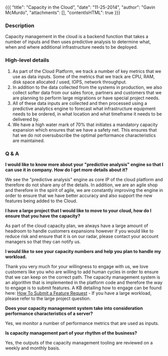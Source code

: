 {{{
  "title": "Capacity in the Cloud",
  "date": "11-25-2014",
  "author": "Gavin McMurdo",
  "attachments": [],
  "contentIsHTML": true
}}}

<h3>Description</h3>
<p>Capacity management in the cloud is a backend function that takes a number of inputs and then uses predictive analysis to determine what, when and where additional infrastructure needs to be deployed.</p>

<h3>High-level details</h3>
<ol>
  <li>As part of the Cloud Platform, we track a number of key metrics that we use as data inputs. Some of the metrics that we track are CPU, RAM, disk space allocated / used, IOPS, network throughput.</li>
  <li>In addition to the data collected from the systems in production, we also collect softer data from our sales force, partners and customers that we are planning to perform large migrations or have special project needs.</li>
  <li>All of these data inputs are collected and then processed using a predictive analytics engine to forecast what infrastructure equipment needs to be ordered, in what location and what timeframe it needs to be delivered by. </li>
  <li>We have a high water mark of 70% that initiates a mandatory capacity expansion which ensures that we have a safety net. This ensures that hat we do not oversubscribe the optimal performance characteristics are maintained.</li>
</ol>

<h3>Q &amp; A</h3>

<p><strong>I would like to know more about your "predictive analysis" engine so that I can use it in company. How do I get more details about it?</strong>
<p>We see the "predictive analysis" engine as core IP of the cloud platform and therefore do not share any of the details. In addition, we are an agile shop and therefore in the spirit of agile, we are constantly improving the engine
in order to ensure that we have better accuracy and also support the new features being added to the Cloud.</p>
<p><strong>I have a large project that I would like to move to your cloud, how do I ensure that you have the capacity?</strong>
<p>As part of the cloud capacity plan, we always have a large amount of headroom to handle customers expansions however if you would like to reduce risk and ensure that it is on our radar, please contact your account managers so that they can notify us.</p>

<p><strong>I would like to see your capacity numbers and help you plan to handle my workload.</strong>
<p>Thank you very much for your willingness to engage with us, we love customers like you who are willing to add human cycles in order to ensure that we can keep on the correct path. The capacity management system is an algorithm that is implemented in the platform code and therefore the way to engage is to submit features. A KB detailing how to engage can be found here: <a href="/knowledge-base/support/how-do-i-submit-a-feature-request/">How To Submit a Feature Request</a> - If you have a large workload, please refer to the large project question.</p>

<p><strong>Does your capacity management system take into consideration performance characteristics of a server?</strong>
<p>Yes, we monitor a number of performance metrics that are used as inputs.</p>

<p><strong> Is capacity management part of your rhythm of the business?</strong></p>
<p>Yes, the outputs of the capacity management tooling are reviewed on a weekly and monthly basis.</p>
